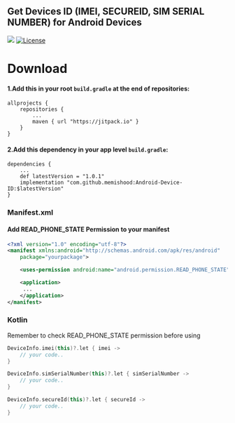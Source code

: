 ## Get Devices ID (IMEI, SECUREID, SIM SERIAL NUMBER) for Android Devices

[![](https://jitpack.io/v/memishood/android-device-id.svg)](https://jitpack.io/#memishood/android-device-id)
[![License](https://img.shields.io/badge/License-Apache%202.0-blue.svg)](https://opensource.org/licenses/Apache-2.0)

# Download
#### 1.Add this in your root `build.gradle` at the end of repositories:
    allprojects {
        repositories {
            ...
            maven { url "https://jitpack.io" }
        }
    }
  
#### 2.Add this dependency in your app level `build.gradle`:
    dependencies {
        ...
        def latestVersion = "1.0.1"
        implementation "com.github.memishood:Android-Device-ID:$latestVersion"
    }


### Manifest.xml
#### Add READ_PHONE_STATE Permission to your manifest

```xml
<?xml version="1.0" encoding="utf-8"?>
<manifest xmlns:android="http://schemas.android.com/apk/res/android"
    package="yourpackage">

    <uses-permission android:name="android.permission.READ_PHONE_STATE"/>

    <application>
     ...
    </application>
</manifest>
```

### Kotlin
Remember to check READ_PHONE_STATE permission before using 
```kotlin
DeviceInfo.imei(this)?.let { imei -> 
    // your code..
}

DeviceInfo.simSerialNumber(this)?.let { simSerialNumber -> 
    // your code..
}

DeviceInfo.secureId(this)?.let { secureId -> 
    // your code..
}
```
